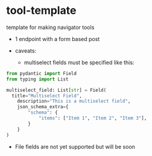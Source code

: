 # tool-template
template for making navigator tools

- 1 endpoint with a form based post

- caveats:
  - multiselect fields must be specified like this:
```python
from pydantic import Field
from typing import List

multiselect_field: List[str] = Field(
  title="Multiselect Field",
    description="This is a multiselect field",
    json_schema_extra={
        "schema": {
            "items": ["Item 1", "Item 2", "Item 3"],
        }
    }
)
```
  - File fields are not yet supported but will be soon


